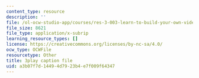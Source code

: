 ```yaml
---
content_type: resource
description: ''
file: /ol-ocw-studio-app/courses/res-3-003-learn-to-build-your-own-videogame-with-the-unity-game-engine-and-microsoft-kinect-january-iap-2017/a3b07f7d14494d7923b4e7f009f64347_EIWhCCjSkPU.srt
file_size: 8621
file_type: application/x-subrip
learning_resource_types: []
license: https://creativecommons.org/licenses/by-nc-sa/4.0/
ocw_type: OCWFile
resourcetype: Other
title: 3play caption file
uid: a3b07f7d-1449-4d79-23b4-e7f009f64347
---
```

